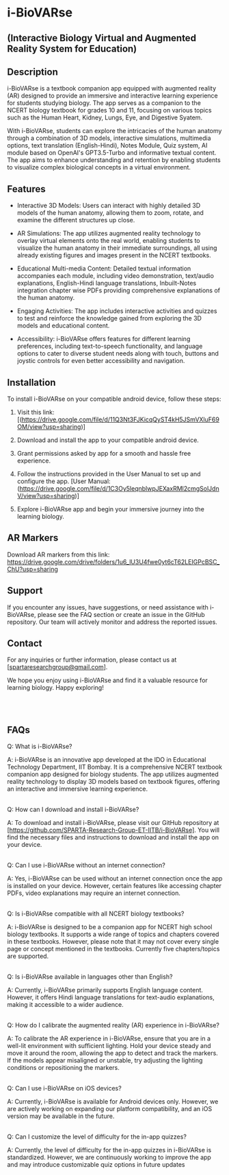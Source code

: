 # i-BioVARse
## (Interactive Biology Virtual and Augmented Reality System for Education)

## Description

i-BioVARse is a textbook companion app equipped with augmented reality (AR) designed to provide an immersive and interactive learning experience for students studying biology. The app serves as a companion to the NCERT biology textbook for grades 10 and 11, focusing on various topics such as the Human Heart, Kidney, Lungs, Eye, and Digestive Syatem.

With i-BioVARse, students can explore the intricacies of the human anatomy through a combination of 3D models, interactive simulations, multimedia options, text translation (English-Hindi), Notes Module, Quiz system, AI module based on OpenAI's GPT3.5-Turbo and informative textual content. The app aims to enhance understanding and retention by enabling students to visualize complex biological concepts in a virtual environment.

## Features

- Interactive 3D Models: Users can interact with highly detailed 3D models of the human anatomy, allowing them to zoom, rotate, and examine the different structures up close.

- AR Simulations: The app utilizes augmented reality technology to overlay virtual elements onto the real world, enabling students to visualize the human anatomy in their immediate surroundings, all using already existing figures and images present in the NCERT textbooks.

- Educational Multi-media Content: Detailed textual information accompanies each module, including video demonstration, text/audio explanations, English-Hindi language translations, Inbuilt-Notes integration chapter wise PDFs providing comprehensive explanations of the human anatomy.

- Engaging Activities: The app includes interactive activities and quizzes to test and reinforce the knowledge gained from exploring the 3D models and educational content.

- Accessibility: i-BioVARse offers features for different learning preferences, including text-to-speech functionality, and language options to cater to diverse student needs along with touch, buttons and joystic controls for even better accessibility and navigation.

## Installation

To install i-BioVARse on your compatible android device, follow these steps:

1. Visit this link: [(https://drive.google.com/file/d/11Q3Nt3FJKicqQyST4kH5JSmVXluF69OM/view?usp=sharing)]

2. Download and install the app to your compatible android device.

3. Grant permissions asked by app for a smooth and hassle free experience.

4. Follow the instructions provided in the User Manual to set up and configure the app. [User Manual: (https://drive.google.com/file/d/1C3Oy5leqnblwpJEXaxRMl2cmgSolJdnV/view?usp=sharing)]

5. Explore i-BioVARse app and begin your immersive journey into the learning biology.

## AR Markers

Download AR markers from this link: https://drive.google.com/drive/folders/1u6_lU3U4fwe0yt6cT62LEIGPcBSC_ChU?usp=sharing

## Support

If you encounter any issues, have suggestions, or need assistance with i-BioVARse, please see the FAQ section or create an issue in the GitHub repository. Our team will actively monitor and address the reported issues.

## Contact

For any inquiries or further information, please contact us at [spartaresearchgroup@gmail.com].

We hope you enjoy using i-BioVARse and find it a valuable resource for learning biology. Happy exploring!


<br><br>
## FAQs


Q: What is i-BioVARse?

A: i-BioVARse is an innovative app developed at the IDO in Educational Technology Department, IIT Bombay. It is a comprehensive NCERT textbook companion app designed for biology students. The app utilizes augmented reality technology to display 3D models based on textbook figures, offering an interactive and immersive learning experience.
<br><br>

Q: How can I download and install i-BioVARse?

A: To download and install i-BioVARse, please visit our GitHub repository at [https://github.com/SPARTA-Research-Group-ET-IITB/i-BioVARse]. You will find the necessary files and instructions to download and install the app on your device.
<br><br>

Q: Can I use i-BioVARse without an internet connection?

A: Yes, i-BioVARse can be used without an internet connection once the app is installed on your device. However, certain features like accessing chapter PDFs, video explanations may require an internet connection.
<br><br>

Q: Is i-BioVARse compatible with all NCERT biology textbooks?

A: i-BioVARse is designed to be a companion app for NCERT high school biology textbooks. It supports a wide range of topics and chapters covered in these textbooks. However, please note that it may not cover every single page or concept mentioned in the textbooks. Currently five 
chapters/topics are supported.
<br><br>

Q: Is i-BioVARse available in languages other than English?

A: Currently, i-BioVARse primarily supports English language content. However, it offers Hindi language translations for text-audio explanations, making it accessible to a wider audience.
<br><br>

Q: How do I calibrate the augmented reality (AR) experience in i-BioVARse?

A: To calibrate the AR experience in i-BioVARse, ensure that you are in a well-lit environment with sufficient lighting. Hold your device steady and move it around the room, allowing the app to detect and track the markers. If the models appear misaligned or unstable, try adjusting the 
lighting conditions or repositioning the markers.
<br><br>

Q: Can I use i-BioVARse on iOS devices?

A: Currently, i-BioVARse is available for Android devices only. However, we are actively working on expanding our platform compatibility, and an iOS version may be available in the future.
<br><br>

Q: Can I customize the level of difficulty for the in-app quizzes?

A: Currently, the level of difficulty for the in-app quizzes in i-BioVARse is standardized. However, we are continuously working to improve the app and may introduce customizable quiz options in future updates

